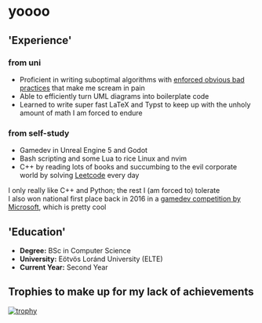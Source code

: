 # yoooo

## 'Experience'
### from uni
- Proficient in writing suboptimal algorithms with [enforced obvious bad practices](https://github.com/Lothiard/elte-cs-bsc/blob/main/1/Programming/telepules_valamikor_maximalis_homerseklettel/magas_szint%C5%B1/Program.cs) that make me scream in pain
- Able to efficiently turn UML diagrams into boilerplate code 
- Learned to write super fast LaTeX and Typst to keep up with the unholy amount of math I am forced to endure

### from self-study
- Gamedev in Unreal Engine 5 and Godot
- Bash scripting and some Lua to rice Linux and nvim
- C++ by reading lots of books and succumbing to the evil corporate world by solving [Leetcode](https://leetcode.com/u/Lothiard/) every day

I only really like C++ and Python; the rest I (am forced to) tolerate  
I also won national first place back in 2016 in a [gamedev competition by Microsoft](https://www.pcwplus.hu/szoftver/veget-ert-elso-kodu-kupa-221476.html), which is pretty cool

## 'Education'

- **Degree:** BSc in Computer Science
- **University:** Eötvös Loránd University (ELTE)
- **Current Year:** Second Year

## Trophies to make up for my lack of achievements

[![trophy](https://github-profile-trophy.vercel.app/?username=Lothiard&theme=darkhub&rank=-?,-C)](https://github.com/ryo-ma/github-profile-trophy)
